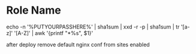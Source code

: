 Role Name
=========

echo -n '%PUTYOURPASSHERE%' | sha1sum | xxd -r -p | sha1sum | tr '[a-z]' '[A-Z]' | awk '{printf "*%s", $1}'

after deploy remove default nginx conf from sites enabled